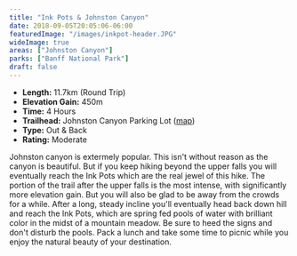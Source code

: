```yaml
---
title: "Ink Pots & Johnston Canyon"
date: 2018-09-05T20:05:06-06:00
featuredImage: "/images/inkpot-header.JPG"
wideImage: true
areas: ["Johnston Canyon"]
parks: ["Banff National Park"]
draft: false
---
```


- **Length:** 11.7km (Round Trip)
- **Elevation Gain:** 450m
- **Time:** 4 Hours
- **Trailhead:** Johnston Canyon Parking Lot ([map](https://goo.gl/maps/RHWfHGDUg4K2))
- **Type:** Out & Back
- **Rating:** Moderate

Johnston canyon is extermely popular. This isn't without reason as the canyon is beautiful. But if you keep hiking beyond the upper falls you will eventually reach the Ink Pots which are the real jewel of this hike. The portion of the trail after the upper falls is the most intense, with significantly more elevation gain. But you will also be glad to be away from the crowds for a while. After a long, steady incline you'll eventually head back down hill and reach the Ink Pots, which are spring fed pools of water with brilliant color in the midst of a mountain meadow. Be sure to heed the signs and don't disturb the pools. Pack a lunch and take some time to picnic while you enjoy the natural beauty of your destination.
